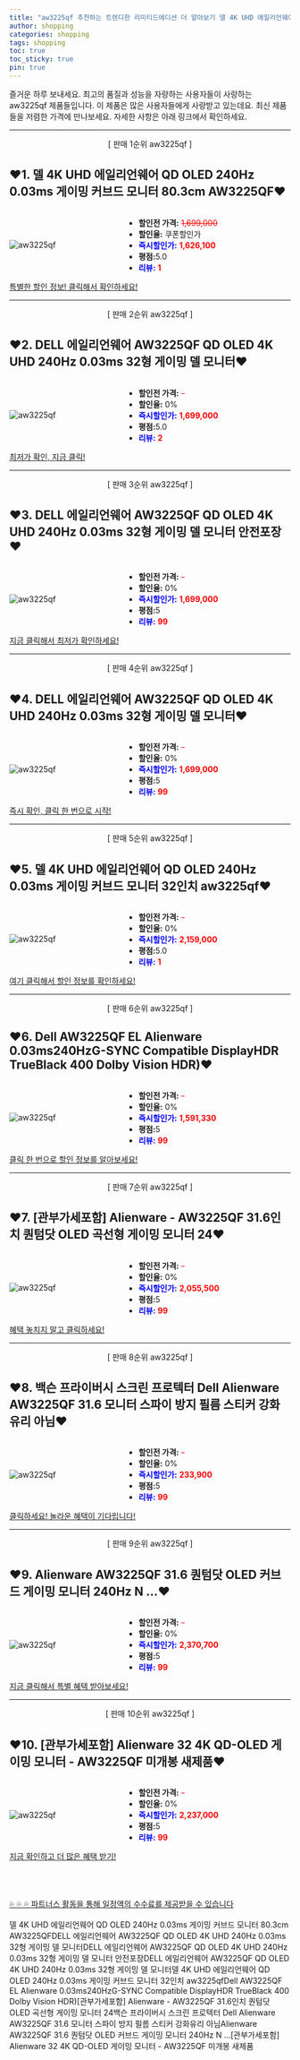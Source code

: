 ```yaml
---
title: "aw3225qf 추천하는 트렌디한 리미티드에디션 더 알아보기 델 4K UHD 에일리언웨어 QD"
author: shopping
categories: shopping
tags: shopping
toc: true
toc_sticky: true
pin: true
---
```

즐거운 하루 보내세요. 최고의 품질과 성능을 자랑하는 사용자들이 사랑하는 aw3225qf 제품들입니다. 이 제품은 많은 사용자들에게 사랑받고 있는데요. 최신 제품들을 저렴한 가격에 만나보세요. 자세한 사항은 아래 링크에서 확인하세요.

---
<p class="toplist" style="margin: 0 auto; display: block; width: fit-content;">[ 판매 1순위 aw3225qf ]</p>

<h2><strong>❤️1. 델 4K UHD 에일리언웨어 QD OLED 240Hz 0.03ms 게이밍 커브드 모니터 80.3cm AW3225QF❤️</strong></h2>

<div style="display: flex; align-items: center;">
    <div style="flex: 0.4;">
        <img src="https://thumbnail6.coupangcdn.com/thumbnails/remote/230x230ex/image/retail/images/2024/04/11/14/9/f9371658-1219-4562-803c-27e09b70e0e0.jpg" alt="aw3225qf" style="max-width: 100%;">
    </div>
    <div style="flex: 0.6; margin-left: 10px;">
        <ul>
            <li><strong>할인전 가격:</strong> <del style="color: red;">1,699,000</del></li>
            <li><strong>할인율:</strong> 쿠폰할인가</li>
            <li><span style='color:blue'><strong>즉시할인가:</strong></span> <span style='color:red'><strong>1,626,100</strong></span></li>
            <li><strong>평점:</strong>5.0</li>
            <li><span style='color:blue'><strong>리뷰:</strong></span> <span style='color:red'><strong>1</strong></span></li>
        </ul>
    </div>
</div>
<div class="center">
    <a href="https://William4Davisa.github.io?lptag=AF9450613&subid=githubio&pageKey=8024396994&traceid=V0-153&itemId=22425068195&vendorItemId=89469777662" class="myButton">
        특별한 할인 정보! 클릭해서 확인하세요!
    </a>
</div>


---
<p class="toplist" style="margin: 0 auto; display: block; width: fit-content;">[ 판매 2순위 aw3225qf ]</p>

<h2><strong>❤️2. DELL 에일리언웨어 AW3225QF QD OLED 4K UHD 240Hz 0.03ms 32형 게이밍 델 모니터❤️</strong></h2>

<div style="display: flex; align-items: center;">
    <div style="flex: 0.4;">
        <img src="https://thumbnail7.coupangcdn.com/thumbnails/remote/230x230ex/image/vendor_inventory/f12e/84acc42b0a86d949bba1cbbdb7ec2e6640906fec51682292d86c935db7ed.jpg" alt="aw3225qf" style="max-width: 100%;">
    </div>
    <div style="flex: 0.6; margin-left: 10px;">
        <ul>
            <li><strong>할인전 가격:</strong> <del style="color: red;">-</del></li>
            <li><strong>할인율:</strong> 0%</li>
            <li><span style='color:blue'><strong>즉시할인가:</strong></span> <span style='color:red'><strong>1,699,000</strong></span></li>
            <li><strong>평점:</strong>5.0</li>
            <li><span style='color:blue'><strong>리뷰:</strong></span> <span style='color:red'><strong>2</strong></span></li>
        </ul>
    </div>
</div>
<div class="center">
    <a href="https://William4Davisa.github.io?lptag=AF9450613&subid=githubio&pageKey=7951295540&traceid=V0-153&itemId=21947411832&vendorItemId=88995233592" class="myButton">
        최저가 확인, 지금 클릭!
    </a>
</div>


---
<p class="toplist" style="margin: 0 auto; display: block; width: fit-content;">[ 판매 3순위 aw3225qf ]</p>

<h2><strong>❤️3. DELL 에일리언웨어 AW3225QF QD OLED 4K UHD 240Hz 0.03ms 32형 게이밍 델 모니터 안전포장❤️</strong></h2>

<div style="display: flex; align-items: center;">
    <div style="flex: 0.4;">
        <img src="https://thumbnail8.coupangcdn.com/thumbnails/remote/230x230ex/image/vendor_inventory/9f49/f24393e0a8cf914085b69f3aab12547a54133f6449462422d72a4cd844e0.jpg" alt="aw3225qf" style="max-width: 100%;">
    </div>
    <div style="flex: 0.6; margin-left: 10px;">
        <ul>
            <li><strong>할인전 가격:</strong> <del style="color: red;">-</del></li>
            <li><strong>할인율:</strong> 0%</li>
            <li><span style='color:blue'><strong>즉시할인가:</strong></span> <span style='color:red'><strong>1,699,000</strong></span></li>
            <li><strong>평점:</strong>5</li>
            <li><span style='color:blue'><strong>리뷰:</strong></span> <span style='color:red'><strong>99</strong></span></li>
        </ul>
    </div>
</div>
<div class="center">
    <a href="https://William4Davisa.github.io?lptag=AF9450613&subid=githubio&pageKey=8232427766&traceid=V0-153&itemId=23695489175&vendorItemId=90720597171" class="myButton">
        지금 클릭해서 최저가 확인하세요!
    </a>
</div>


---
<p class="toplist" style="margin: 0 auto; display: block; width: fit-content;">[ 판매 4순위 aw3225qf ]</p>

<h2><strong>❤️4. DELL 에일리언웨어 AW3225QF QD OLED 4K UHD 240Hz 0.03ms 32형 게이밍 델 모니터❤️</strong></h2>

<div style="display: flex; align-items: center;">
    <div style="flex: 0.4;">
        <img src="https://thumbnail7.coupangcdn.com/thumbnails/remote/230x230ex/image/vendor_inventory/52ec/a49a5607e5742936d5512dbb2257793b121672b58c88d1ba7ad21787d9bf.jpg" alt="aw3225qf" style="max-width: 100%;">
    </div>
    <div style="flex: 0.6; margin-left: 10px;">
        <ul>
            <li><strong>할인전 가격:</strong> <del style="color: red;">-</del></li>
            <li><strong>할인율:</strong> 0%</li>
            <li><span style='color:blue'><strong>즉시할인가:</strong></span> <span style='color:red'><strong>1,699,000</strong></span></li>
            <li><strong>평점:</strong>5</li>
            <li><span style='color:blue'><strong>리뷰:</strong></span> <span style='color:red'><strong>99</strong></span></li>
        </ul>
    </div>
</div>
<div class="center">
    <a href="https://William4Davisa.github.io?lptag=AF9450613&subid=githubio&pageKey=8163535723&traceid=V0-153&itemId=23284680778&vendorItemId=90316958425" class="myButton">
        즉시 확인, 클릭 한 번으로 시작!
    </a>
</div>


---
<p class="toplist" style="margin: 0 auto; display: block; width: fit-content;">[ 판매 5순위 aw3225qf ]</p>

<h2><strong>❤️5. 델 4K UHD 에일리언웨어 QD OLED 240Hz 0.03ms 게이밍 커브드 모니터 32인치 aw3225qf❤️</strong></h2>

<div style="display: flex; align-items: center;">
    <div style="flex: 0.4;">
        <img src="https://thumbnail9.coupangcdn.com/thumbnails/remote/230x230ex/image/vendor_inventory/df95/b26fbebad6cbbe64fddcc37a0bdfea852a94895449e3a0bc64a905fdb28d.jpg" alt="aw3225qf" style="max-width: 100%;">
    </div>
    <div style="flex: 0.6; margin-left: 10px;">
        <ul>
            <li><strong>할인전 가격:</strong> <del style="color: red;">-</del></li>
            <li><strong>할인율:</strong> 0%</li>
            <li><span style='color:blue'><strong>즉시할인가:</strong></span> <span style='color:red'><strong>2,159,000</strong></span></li>
            <li><strong>평점:</strong>5.0</li>
            <li><span style='color:blue'><strong>리뷰:</strong></span> <span style='color:red'><strong>1</strong></span></li>
        </ul>
    </div>
</div>
<div class="center">
    <a href="https://William4Davisa.github.io?lptag=AF9450613&subid=githubio&pageKey=8024396994&traceid=V0-153&itemId=23005824541&vendorItemId=90039709657" class="myButton">
        여기 클릭해서 할인 정보를 확인하세요!
    </a>
</div>


---
<p class="toplist" style="margin: 0 auto; display: block; width: fit-content;">[ 판매 6순위 aw3225qf ]</p>

<h2><strong>❤️6. Dell AW3225QF EL Alienware 0.03ms240HzG-SYNC Compatible DisplayHDR TrueBlack 400 Dolby Vision HDR)❤️</strong></h2>

<div style="display: flex; align-items: center;">
    <div style="flex: 0.4;">
        <img src="https://thumbnail10.coupangcdn.com/thumbnails/remote/230x230ex/image/vendor_inventory/613f/782924a222523804fa9e239f53bbe7b94f9f92881badde18cbb60e61ec30.jpg" alt="aw3225qf" style="max-width: 100%;">
    </div>
    <div style="flex: 0.6; margin-left: 10px;">
        <ul>
            <li><strong>할인전 가격:</strong> <del style="color: red;">-</del></li>
            <li><strong>할인율:</strong> 0%</li>
            <li><span style='color:blue'><strong>즉시할인가:</strong></span> <span style='color:red'><strong>1,591,330</strong></span></li>
            <li><strong>평점:</strong>5</li>
            <li><span style='color:blue'><strong>리뷰:</strong></span> <span style='color:red'><strong>99</strong></span></li>
        </ul>
    </div>
</div>
<div class="center">
    <a href="https://William4Davisa.github.io?lptag=AF9450613&subid=githubio&pageKey=8147371418&traceid=V0-153&itemId=23171039314&vendorItemId=90203798343" class="myButton">
        클릭 한 번으로 할인 정보를 알아보세요!
    </a>
</div>


---
<p class="toplist" style="margin: 0 auto; display: block; width: fit-content;">[ 판매 7순위 aw3225qf ]</p>

<h2><strong>❤️7. [관부가세포함] Alienware - AW3225QF 31.6인치 퀀텀닷 OLED 곡선형 게이밍 모니터 24❤️</strong></h2>

<div style="display: flex; align-items: center;">
    <div style="flex: 0.4;">
        <img src="https://thumbnail9.coupangcdn.com/thumbnails/remote/230x230ex/image/vendor_inventory/e525/013717c0995a32405c541b7185f007b45cc745cf1720beca1bb1007d62f0.jpg" alt="aw3225qf" style="max-width: 100%;">
    </div>
    <div style="flex: 0.6; margin-left: 10px;">
        <ul>
            <li><strong>할인전 가격:</strong> <del style="color: red;">-</del></li>
            <li><strong>할인율:</strong> 0%</li>
            <li><span style='color:blue'><strong>즉시할인가:</strong></span> <span style='color:red'><strong>2,055,500</strong></span></li>
            <li><strong>평점:</strong>5</li>
            <li><span style='color:blue'><strong>리뷰:</strong></span> <span style='color:red'><strong>99</strong></span></li>
        </ul>
    </div>
</div>
<div class="center">
    <a href="https://William4Davisa.github.io?lptag=AF9450613&subid=githubio&pageKey=8181634817&traceid=V0-153&itemId=23393506557&vendorItemId=90420809081" class="myButton">
        혜택 놓치지 말고 클릭하세요!
    </a>
</div>


---
<p class="toplist" style="margin: 0 auto; display: block; width: fit-content;">[ 판매 8순위 aw3225qf ]</p>

<h2><strong>❤️8. 백슨 프라이버시 스크린 프로텍터 Dell Alienware AW3225QF 31.6 모니터 스파이 방지 필름 스티커 강화유리 아님❤️</strong></h2>

<div style="display: flex; align-items: center;">
    <div style="flex: 0.4;">
        <img src="https://thumbnail6.coupangcdn.com/thumbnails/remote/230x230ex/image/vendor_inventory/13d6/363a5097c0b59967274d4cf87664b050c4c16c5ec3f936b20783b055b1d0.jpg" alt="aw3225qf" style="max-width: 100%;">
    </div>
    <div style="flex: 0.6; margin-left: 10px;">
        <ul>
            <li><strong>할인전 가격:</strong> <del style="color: red;">-</del></li>
            <li><strong>할인율:</strong> 0%</li>
            <li><span style='color:blue'><strong>즉시할인가:</strong></span> <span style='color:red'><strong>233,900</strong></span></li>
            <li><strong>평점:</strong>5</li>
            <li><span style='color:blue'><strong>리뷰:</strong></span> <span style='color:red'><strong>99</strong></span></li>
        </ul>
    </div>
</div>
<div class="center">
    <a href="https://William4Davisa.github.io?lptag=AF9450613&subid=githubio&pageKey=8123858623&traceid=V0-153&itemId=23054168169&vendorItemId=90087824882" class="myButton">
        클릭하세요! 놀라운 혜택이 기다립니다!
    </a>
</div>


---
<p class="toplist" style="margin: 0 auto; display: block; width: fit-content;">[ 판매 9순위 aw3225qf ]</p>

<h2><strong>❤️9. Alienware AW3225QF 31.6 퀀텀닷 OLED 커브드 게이밍 모니터 240Hz N ...❤️</strong></h2>

<div style="display: flex; align-items: center;">
    <div style="flex: 0.4;">
        <img src="https://thumbnail9.coupangcdn.com/thumbnails/remote/230x230ex/image/vendor_inventory/e525/013717c0995a32405c541b7185f007b45cc745cf1720beca1bb1007d62f0.jpg" alt="aw3225qf" style="max-width: 100%;">
    </div>
    <div style="flex: 0.6; margin-left: 10px;">
        <ul>
            <li><strong>할인전 가격:</strong> <del style="color: red;">-</del></li>
            <li><strong>할인율:</strong> 0%</li>
            <li><span style='color:blue'><strong>즉시할인가:</strong></span> <span style='color:red'><strong>2,370,700</strong></span></li>
            <li><strong>평점:</strong>5</li>
            <li><span style='color:blue'><strong>리뷰:</strong></span> <span style='color:red'><strong>99</strong></span></li>
        </ul>
    </div>
</div>
<div class="center">
    <a href="https://William4Davisa.github.io?lptag=AF9450613&subid=githubio&pageKey=8185135647&traceid=V0-153&itemId=23407323090&vendorItemId=90434472313" class="myButton">
        지금 클릭해서 특별 혜택 받아보세요!
    </a>
</div>


---
<p class="toplist" style="margin: 0 auto; display: block; width: fit-content;">[ 판매 10순위 aw3225qf ]</p>

<h2><strong>❤️10. [관부가세포함] Alienware 32 4K QD-OLED 게이밍 모니터 - AW3225QF 미개봉 새제품❤️</strong></h2>

<div style="display: flex; align-items: center;">
    <div style="flex: 0.4;">
        <img src="https://thumbnail8.coupangcdn.com/thumbnails/remote/230x230ex/image/vendor_inventory/a620/7b1434f24dbc19067e5dc92bd56c5526b1cf4a3732194324506bbad6e7c3.jpg" alt="aw3225qf" style="max-width: 100%;">
    </div>
    <div style="flex: 0.6; margin-left: 10px;">
        <ul>
            <li><strong>할인전 가격:</strong> <del style="color: red;">-</del></li>
            <li><strong>할인율:</strong> 0%</li>
            <li><span style='color:blue'><strong>즉시할인가:</strong></span> <span style='color:red'><strong>2,237,000</strong></span></li>
            <li><strong>평점:</strong>5</li>
            <li><span style='color:blue'><strong>리뷰:</strong></span> <span style='color:red'><strong>99</strong></span></li>
        </ul>
    </div>
</div>
<div class="center">
    <a href="https://William4Davisa.github.io?lptag=AF9450613&subid=githubio&pageKey=8180308074&traceid=V0-153&itemId=23384655296&vendorItemId=90414663566" class="myButton">
        지금 확인하고 더 많은 혜택 받기!
    </a>
</div>

<br><br><br>[💦 💦 💦 파트너스 활동을 통해 일정액의 수수료를 제공받을 수 있습니다](https://link.coupang.com/a/bcpT2c)<br><br>델 4K UHD 에일리언웨어 QD OLED 240Hz 0.03ms 게이밍 커브드 모니터 80.3cm AW3225QFDELL 에일리언웨어 AW3225QF QD OLED 4K UHD 240Hz 0.03ms 32형 게이밍 델 모니터DELL 에일리언웨어 AW3225QF QD OLED 4K UHD 240Hz 0.03ms 32형 게이밍 델 모니터 안전포장DELL 에일리언웨어 AW3225QF QD OLED 4K UHD 240Hz 0.03ms 32형 게이밍 델 모니터델 4K UHD 에일리언웨어 QD OLED 240Hz 0.03ms 게이밍 커브드 모니터 32인치 aw3225qfDell AW3225QF EL Alienware 0.03ms240HzG-SYNC Compatible DisplayHDR TrueBlack 400 Dolby Vision HDR)[관부가세포함] Alienware - AW3225QF 31.6인치 퀀텀닷 OLED 곡선형 게이밍 모니터 24백슨 프라이버시 스크린 프로텍터 Dell Alienware AW3225QF 31.6 모니터 스파이 방지 필름 스티커 강화유리 아님Alienware AW3225QF 31.6 퀀텀닷 OLED 커브드 게이밍 모니터 240Hz N ...[관부가세포함] Alienware 32 4K QD-OLED 게이밍 모니터 - AW3225QF 미개봉 새제품